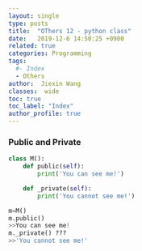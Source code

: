 ```yaml
---
layout: single
type: posts
title:  "OThers 12 - python class"
date:   2019-12-6 14:50:25 +0900
related: true
categories: Programming
tags:
  #- Index
  - Others
author:  Jiexin Wang
classes:  wide
toc: true
toc_label: "Index"
author_profile: true
---
```


### Public and Private

```python
class M():
    def public(self):
        print('You can see me!')

    def _private(self):
        print('You cannot see me!')

m=M()
m.public()
>>You can see me!
m._private() ???
>>'You cannot see me!'
```
